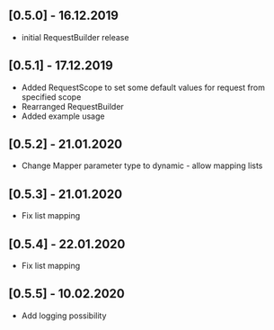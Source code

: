 ## [0.5.0] - 16.12.2019

* initial RequestBuilder release

## [0.5.1] - 17.12.2019

* Added RequestScope to set some default values for request from specified scope
* Rearranged RequestBuilder
* Added example usage

## [0.5.2] - 21.01.2020

* Change Mapper parameter type to dynamic - allow mapping lists

## [0.5.3] - 21.01.2020

* Fix list mapping

## [0.5.4] - 22.01.2020

* Fix list mapping

## [0.5.5] - 10.02.2020

* Add logging possibility